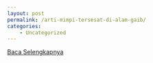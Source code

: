 ```yaml
---
layout: post
permalink: /arti-mimpi-tersesat-di-alam-gaib/
categories:
    - Uncategorized
---
```


[Baca Selengkapnya](/05)